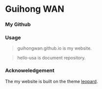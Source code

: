 # Guihong WAN



### My Github



### Usage

> guihongwan.github.io is my website.

> hello-usa is document repository.  


### Acknoweledgement   

The my website is built on the theme [leopard](http://baixin.io).
